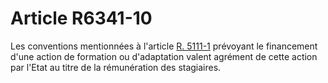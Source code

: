 # Article R6341-10

  
Les conventions mentionnées à l'article [R. 5111-1][1] prévoyant le financement d'une action de formation ou d'adaptation valent agrément de cette action par l'Etat au titre de la rémunération des stagiaires.

 [1]: /affichCodeArticle.do?cidTexte=LEGITEXT000006072050&idArticle=LEGIARTI000018494064&dateTexte=&categorieLien=cid